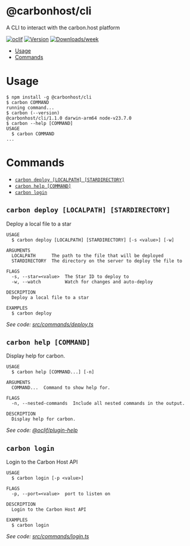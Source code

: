 @carbonhost/cli
=================

A CLI to interact with the carbon.host platform


[![oclif](https://img.shields.io/badge/cli-oclif-brightgreen.svg)](https://oclif.io)
[![Version](https://img.shields.io/npm/v/@carbonhost/cli.svg)](https://npmjs.org/package/@carbonhost/cli)
[![Downloads/week](https://img.shields.io/npm/dw/@carbonhost/cli.svg)](https://npmjs.org/package/@carbonhost/cli)


<!-- toc -->
* [Usage](#usage)
* [Commands](#commands)
<!-- tocstop -->
# Usage
<!-- usage -->
```sh-session
$ npm install -g @carbonhost/cli
$ carbon COMMAND
running command...
$ carbon (--version)
@carbonhost/cli/1.1.0 darwin-arm64 node-v23.7.0
$ carbon --help [COMMAND]
USAGE
  $ carbon COMMAND
...
```
<!-- usagestop -->
# Commands
<!-- commands -->
* [`carbon deploy [LOCALPATH] [STARDIRECTORY]`](#carbon-deploy-localpath-stardirectory)
* [`carbon help [COMMAND]`](#carbon-help-command)
* [`carbon login`](#carbon-login)

## `carbon deploy [LOCALPATH] [STARDIRECTORY]`

Deploy a local file to a star

```
USAGE
  $ carbon deploy [LOCALPATH] [STARDIRECTORY] [-s <value>] [-w]

ARGUMENTS
  LOCALPATH      The path to the file that will be deployed
  STARDIRECTORY  The directory on the server to deploy the file to

FLAGS
  -s, --star=<value>  The Star ID to deploy to
  -w, --watch         Watch for changes and auto-deploy

DESCRIPTION
  Deploy a local file to a star

EXAMPLES
  $ carbon deploy
```

_See code: [src/commands/deploy.ts](https://github.com/carbon-host/cli/blob/v1.1.0/src/commands/deploy.ts)_

## `carbon help [COMMAND]`

Display help for carbon.

```
USAGE
  $ carbon help [COMMAND...] [-n]

ARGUMENTS
  COMMAND...  Command to show help for.

FLAGS
  -n, --nested-commands  Include all nested commands in the output.

DESCRIPTION
  Display help for carbon.
```

_See code: [@oclif/plugin-help](https://github.com/oclif/plugin-help/blob/v6.2.25/src/commands/help.ts)_

## `carbon login`

Login to the Carbon Host API

```
USAGE
  $ carbon login [-p <value>]

FLAGS
  -p, --port=<value>  port to listen on

DESCRIPTION
  Login to the Carbon Host API

EXAMPLES
  $ carbon login
```

_See code: [src/commands/login.ts](https://github.com/carbon-host/cli/blob/v1.1.0/src/commands/login.ts)_
<!-- commandsstop -->
